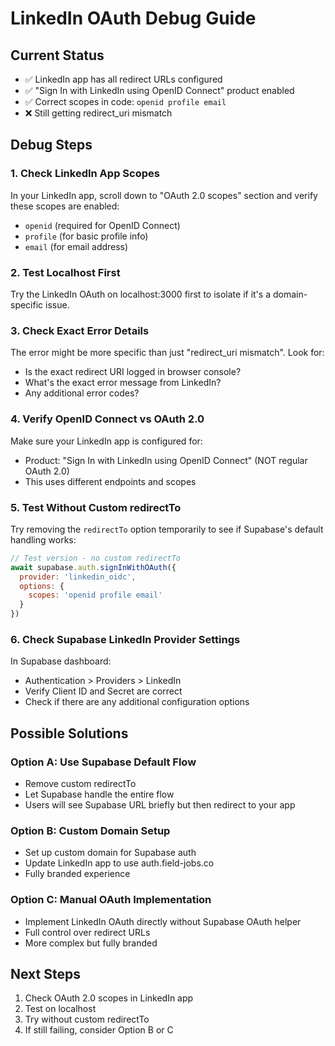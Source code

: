 # LinkedIn OAuth Debug Guide

## Current Status
- ✅ LinkedIn app has all redirect URLs configured
- ✅ "Sign In with LinkedIn using OpenID Connect" product enabled
- ✅ Correct scopes in code: `openid profile email`
- ❌ Still getting redirect_uri mismatch

## Debug Steps

### 1. Check LinkedIn App Scopes
In your LinkedIn app, scroll down to "OAuth 2.0 scopes" section and verify these scopes are enabled:
- `openid` (required for OpenID Connect)
- `profile` (for basic profile info)
- `email` (for email address)

### 2. Test Localhost First
Try the LinkedIn OAuth on localhost:3000 first to isolate if it's a domain-specific issue.

### 3. Check Exact Error Details
The error might be more specific than just "redirect_uri mismatch". Look for:
- Is the exact redirect URI logged in browser console?
- What's the exact error message from LinkedIn?
- Any additional error codes?

### 4. Verify OpenID Connect vs OAuth 2.0
Make sure your LinkedIn app is configured for:
- Product: "Sign In with LinkedIn using OpenID Connect" (NOT regular OAuth 2.0)
- This uses different endpoints and scopes

### 5. Test Without Custom redirectTo
Try removing the `redirectTo` option temporarily to see if Supabase's default handling works:

```javascript
// Test version - no custom redirectTo
await supabase.auth.signInWithOAuth({
  provider: 'linkedin_oidc',
  options: {
    scopes: 'openid profile email'
  }
})
```

### 6. Check Supabase LinkedIn Provider Settings
In Supabase dashboard:
- Authentication > Providers > LinkedIn
- Verify Client ID and Secret are correct
- Check if there are any additional configuration options

## Possible Solutions

### Option A: Use Supabase Default Flow
- Remove custom redirectTo
- Let Supabase handle the entire flow
- Users will see Supabase URL briefly but then redirect to your app

### Option B: Custom Domain Setup
- Set up custom domain for Supabase auth
- Update LinkedIn app to use auth.field-jobs.co
- Fully branded experience

### Option C: Manual OAuth Implementation
- Implement LinkedIn OAuth directly without Supabase OAuth helper
- Full control over redirect URLs
- More complex but fully branded

## Next Steps
1. Check OAuth 2.0 scopes in LinkedIn app
2. Test on localhost
3. Try without custom redirectTo
4. If still failing, consider Option B or C
